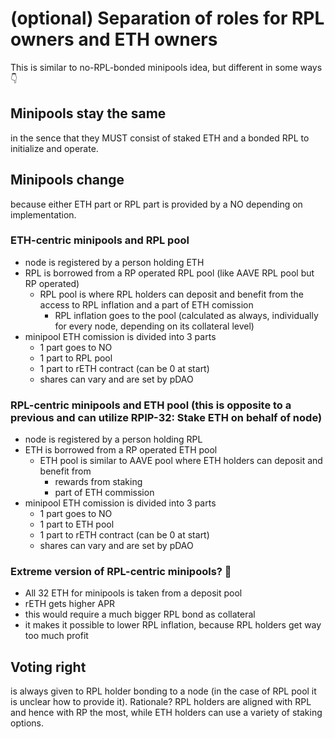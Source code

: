 # (optional) Separation of roles for RPL owners and ETH owners

This is similar to no-RPL-bonded minipools idea, but different in some ways 👇

## Minipools stay the same
in the sence that they MUST consist of staked ETH and a bonded RPL to initialize and operate.

## Minipools change
because either ETH part or RPL part is provided by a NO depending on implementation.

### ETH-centric minipools and RPL pool
- node is registered by a person holding ETH
- RPL is borrowed from a RP operated RPL pool (like AAVE RPL pool but RP operated)
  - RPL pool is where RPL holders can deposit and benefit from the access to RPL inflation and a part of ETH comission
    - RPL inflation goes to the pool (calculated as always, individually for every node, depending on its collateral level)
- minipool ETH comission is divided into 3 parts
  - 1 part goes to NO
  - 1 part to RPL pool
  - 1 part to rETH contract (can be 0 at start)
  - shares can vary and are set by pDAO

### RPL-centric minipools and ETH pool (this is opposite to a previous and can utilize RPIP-32: Stake ETH on behalf of node)
- node is registered by a person holding RPL
- ETH is borrowed from a RP operated ETH pool
  - ETH pool is similar to AAVE pool where ETH holders can deposit and benefit from
    - rewards from staking
    - part of ETH commission
- minipool ETH comission is divided into 3 parts
  - 1 part goes to NO
  - 1 part to ETH pool
  - 1 part to rETH contract (can be 0 at start)
  - shares can vary and are set by pDAO

### Extreme version of RPL-centric minipools? 🤔
- All 32 ETH for minipools is taken from a deposit pool
- rETH gets higher APR
- this would require a much bigger RPL bond as collateral
- it makes it possible to lower RPL inflation, because RPL holders get way too much profit

## Voting right
is always given to RPL holder bonding to a node (in the case of RPL pool it is unclear how to provide it).
Rationale? RPL holders are aligned with RPL and hence with RP the most, while ETH holders can use a variety of staking options.
